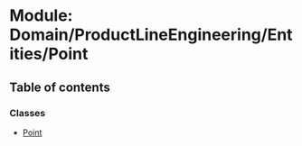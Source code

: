 # Module: Domain/ProductLineEngineering/Entities/Point

## Table of contents

### Classes

- [Point](../wiki/Domain.ProductLineEngineering.Entities.Point.Point)
